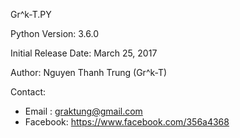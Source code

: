 Gr^k-T.PY

Python Version: 3.6.0

Initial Release Date: March 25, 2017

Author: Nguyen Thanh Trung (Gr^k-T)

Contact:
+ Email   : graktung@gmail.com
+ Facebook: https://www.facebook.com/356a4368
